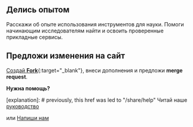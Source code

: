 ## Делись опытом

Расскажи об опыте использования инструментов для науки.
Помоги начинающим исследователям найти и освоить проверенные прикладные сервисы.

## **Предложи изменения на сайт**

[Создай **Fork**](https://github.com/research-instruments/website){:target="_blank"}, внеси дополнения и предложи **merge request**.


**Нужна помощь?**

[explanation]: # previously, this href was led to "/share/help"
Читай наше [руководство](/help/)

или [Напиши нам](mailto:rosatom-dev@mephi.ru)
